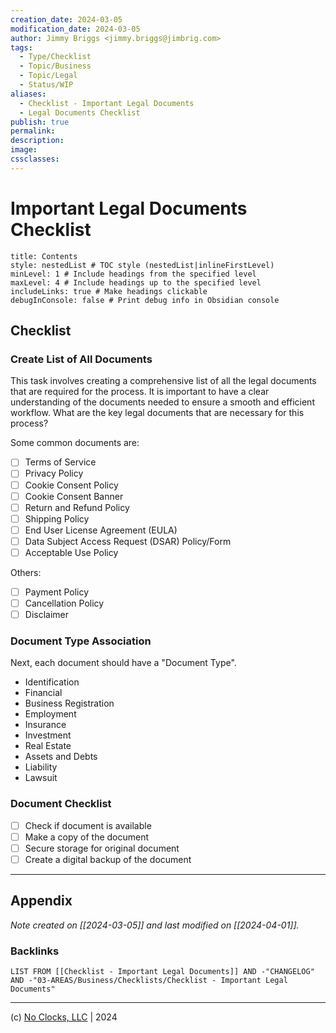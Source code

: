 ```yaml
---
creation_date: 2024-03-05
modification_date: 2024-03-05
author: Jimmy Briggs <jimmy.briggs@jimbrig.com>
tags:
  - Type/Checklist
  - Topic/Business
  - Topic/Legal
  - Status/WIP
aliases:
  - Checklist - Important Legal Documents
  - Legal Documents Checklist
publish: true
permalink:
description:
image:
cssclasses:
---
```


# Important Legal Documents Checklist

```table-of-contents
title: Contents 
style: nestedList # TOC style (nestedList|inlineFirstLevel)
minLevel: 1 # Include headings from the specified level
maxLevel: 4 # Include headings up to the specified level
includeLinks: true # Make headings clickable
debugInConsole: false # Print debug info in Obsidian console
```

## Checklist

### Create List of All Documents

This task involves creating a comprehensive list of all the legal documents that are required for the process. It is important to have a clear understanding of the documents needed to ensure a smooth and efficient workflow. What are the key legal documents that are necessary for this process?

Some common documents are:

- [ ] Terms of Service
- [ ] Privacy Policy
- [ ] Cookie Consent Policy
- [ ] Cookie Consent Banner
- [ ] Return and Refund Policy
- [ ] Shipping Policy
- [ ] End User License Agreement (EULA)
- [ ] Data Subject Access Request (DSAR) Policy/Form
- [ ] Acceptable Use Policy

Others:

- [ ] Payment Policy
- [ ] Cancellation Policy
- [ ] Disclaimer

### Document Type Association

Next, each document should have a "Document Type".

- Identification
- Financial
- Business Registration
- Employment
- Insurance
- Investment
- Real Estate
- Assets and Debts
- Liability
- Lawsuit

### Document Checklist

- [ ] Check if document is available
- [ ] Make a copy of the document
- [ ] Secure storage for original document
- [ ] Create a digital backup of the document

***

## Appendix

*Note created on [[2024-03-05]] and last modified on [[2024-04-01]].*

### Backlinks

```dataview
LIST FROM [[Checklist - Important Legal Documents]] AND -"CHANGELOG" AND -"03-AREAS/Business/Checklists/Checklist - Important Legal Documents"
```

***

(c) [No Clocks, LLC](https://github.com/noclocks) | 2024